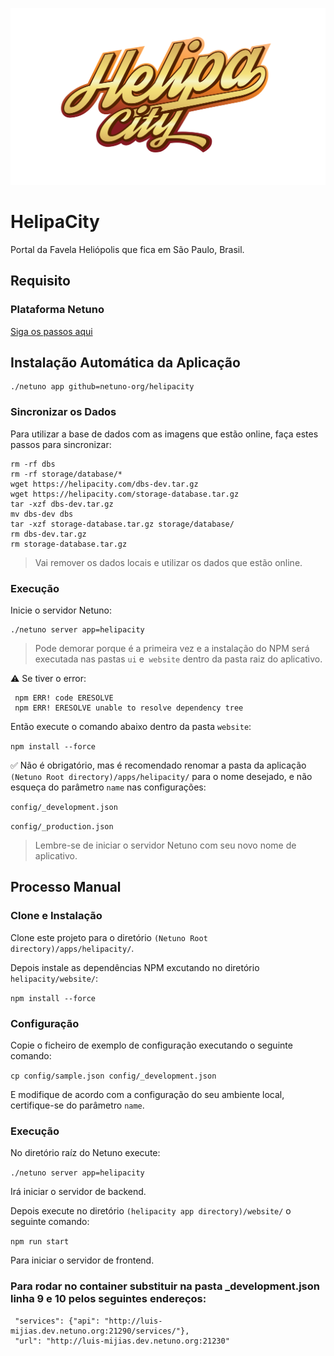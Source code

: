 ![Logo](https://raw.githubusercontent.com/netuno-org/helipacity/main/docs/logo.svg)

# HelipaCity

Portal da Favela Heliópolis que fica em São Paulo, Brasil.

## Requisito

### Plataforma Netuno

[Siga os passos aqui](https://doc.netuno.org/docs/pt-PT/installation/)

## Instalação Automática da Aplicação

```
./netuno app github=netuno-org/helipacity
```

### Sincronizar os Dados

Para utilizar a base de dados com as imagens que estão online, faça estes passos para sincronizar:

```
rm -rf dbs
rm -rf storage/database/*
wget https://helipacity.com/dbs-dev.tar.gz
wget https://helipacity.com/storage-database.tar.gz
tar -xzf dbs-dev.tar.gz
mv dbs-dev dbs
tar -xzf storage-database.tar.gz storage/database/
rm dbs-dev.tar.gz
rm storage-database.tar.gz
```

> Vai remover os dados locais e utilizar os dados que estão online.

### Execução

Inicie o servidor Netuno:

```
./netuno server app=helipacity
```

> Pode demorar porque é a primeira vez e a instalação do NPM será executada nas pastas `ui` e` website` dentro da pasta raiz do aplicativo.

:warning: Se tiver o error:
 
```
 npm ERR! code ERESOLVE
 npm ERR! ERESOLVE unable to resolve dependency tree
```

Então execute o comando abaixo dentro da pasta `website`:

`npm install --force`

:white_check_mark: Não é obrigatório, mas é recomendado renomar a pasta da aplicação `(Netuno Root directory)/apps/helipacity/` para o nome desejado, e não esqueça do parâmetro `name` nas configurações:

`config/_development.json`

`config/_production.json`

> Lembre-se de iniciar o servidor Netuno com seu novo nome de aplicativo.

## Processo Manual

### Clone e Instalação

Clone este projeto para o diretório `(Netuno Root directory)/apps/helipacity/`.

Depois instale as dependências NPM excutando no diretório `helipacity/website/`:

`npm install --force` 

### Configuração

Copie o ficheiro de exemplo de configuração executando o seguinte comando:

`cp config/sample.json config/_development.json`

E modifique de acordo com a configuração do seu ambiente local, certifique-se do parâmetro `name`.

### Execução

No diretório raíz do Netuno execute:

`./netuno server app=helipacity`

Irá iniciar o servidor de backend.

Depois execute no diretório `(helipacity app directory)/website/` o seguinte comando:

`npm run start`

Para iniciar o servidor de frontend.


### Para rodar no container substituir na pasta _development.json linha 9 e 10 pelos seguintes endereços:

     "services": {"api": "http://luis-mijias.dev.netuno.org:21290/services/"},
     "url": "http://luis-mijias.dev.netuno.org:21230"
     